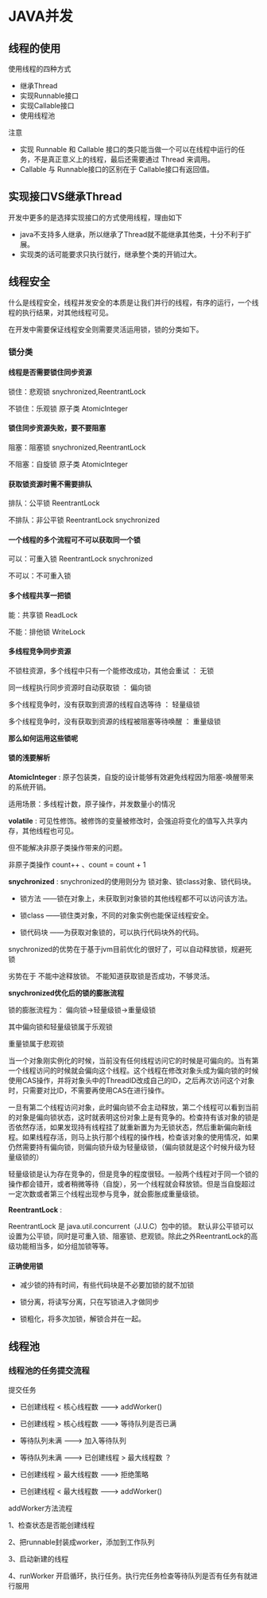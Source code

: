 # JAVA并发

## 线程的使用

使用线程的四种方式

- 继承Thread
- 实现Runnable接口
- 实现Callable接口
- 使用线程池

注意 
- 实现 Runnable 和 Callable 接口的类只能当做一个可以在线程中运行的任务，不是真正意义上的线程，最后还需要通过 Thread 来调用。
- Callable 与 Runnable接口的区别在于 Callable接口有返回值。 

## 实现接口VS继承Thread

开发中更多的是选择实现接口的方式使用线程，理由如下

- java不支持多人继承，所以继承了Thread就不能继承其他类，十分不利于扩展。
- 实现类的话可能要求只执行就行，继承整个类的开销过大。

## 线程安全

什么是线程安全，线程并发安全的本质是让我们并行的线程，有序的运行，一个线程的执行结果，对其他线程可见。

在开发中需要保证线程安全则需要灵活运用锁，锁的分类如下。

### 锁分类

#### 线程是否需要锁住同步资源

锁住：悲观锁 snychronized,ReentrantLock

不锁住：乐观锁 原子类 AtomicInteger

#### 锁住同步资源失败，要不要阻塞

阻塞：阻塞锁  snychronized,ReentrantLock

不阻塞：自旋锁  原子类 AtomicInteger

#### 获取锁资源时需不需要排队

排队：公平锁  ReentrantLock

不排队：非公平锁  ReentrantLock snychronized

#### 一个线程的多个流程可不可以获取同一个锁

可以：可重入锁  ReentrantLock snychronized

不可以：不可重入锁

#### 多个线程共享一把锁

能：共享锁 ReadLock

不能：排他锁 WriteLock

#### 多线程竞争同步资源

不锁柱资源，多个线程中只有一个能修改成功，其他会重试  ： 无锁

同一线程执行同步资源时自动获取锁  ： 偏向锁

多个线程竞争时，没有获取到资源的线程自选等待  ： 轻量级锁

多个线程竞争时，没有获取到资源的线程被阻塞等待唤醒  ： 重量级锁

____那么如何运用这些锁呢____

#### 锁的浅要解析

____AtomicInteger____ : 原子包装类，自旋的设计能够有效避免线程因为阻塞-唤醒带来的系统开销。

适用场景：多线程计数，原子操作，并发数量小的情况

____volatile____ : 可见性修饰。被修饰的变量被修改时，会强迫将变化的值写入共享内存，其他线程也可见。

但不能解决非原子类操作带来的问题。

非原子类操作 count++ 、count = count + 1

____snychronized____ : snychronized的使用则分为 锁对象、锁class对象、锁代码块。

- 锁方法  ——锁在对象上，未获取到对象锁的其他线程都不可以访问该方法。

- 锁class ——锁住类对象，不同的对象实例也能保证线程安全。


- 锁代码块 ——为获取对象锁的，可以执行代码块外的代码。

snychronized的优势在于基于jvm目前优化的很好了，可以自动释放锁，规避死锁

劣势在于 不能中途释放锁。 不能知道获取锁是否成功，不够灵活。

____snychronized优化后的锁的膨胀流程____

锁的膨胀流程为： 偏向锁->轻量级锁->重量级锁

其中偏向锁和轻量级锁属于乐观锁

重量锁属于悲观锁

当一个对象刚实例化的时候，当前没有任何线程访问它的时候是可偏向的。当有第一个线程访问的时候就会偏向这个线程。这个线程在修改对象头成为偏向锁的时候使用CAS操作，并将对象头中的ThreadID改成自己的ID，之后再次访问这个对象时，只需要对比ID，不需要再使用CAS在进行操作。

一旦有第二个线程访问对象，此时偏向锁不会主动释放，第二个线程可以看到当前的对象是偏向锁状态，这时就表明这份对象上是有竞争的。检查持有该对象的锁是否依然存活，如果发现持有线程挂了就重新置为为无锁状态，然后重新偏向新线程。如果线程存活，则马上执行那个线程的操作栈，检查该对象的使用情况，如果仍然需要持有偏向锁，则偏向锁升级为轻量级锁，（偏向锁就是这个时候升级为轻量级锁的）

轻量级锁是认为存在竞争的，但是竞争的程度很轻。一般两个线程对于同一个锁的操作都会错开，或者稍微等待（自旋），另一个线程就会释放锁。但是当自旋超过一定次数或者第三个线程出现参与竞争，就会膨胀成重量级锁。


____ReentrantLock____ : 

ReentrantLock 是 java.util.concurrent（J.U.C）包中的锁。 默认非公平锁可以设置为公平锁，同时是可重入锁、阻塞锁、悲观锁。除此之外ReentrantLock的高级功能相当多，如分组加锁等等。

#### 正确使用锁

- 减少锁的持有时间，有些代码块是不必要加锁的就不加锁

- 锁分离，将读写分离，只在写锁进入才做同步

- 锁粗化，将多次加锁，解锁合并在一起。


## 线程池

### 线程池的任务提交流程

提交任务

- 已创建线程 < 核心线程数 ---> addWorker()

- 已创建线程 > 核心线程数 ---> 等待队列是否已满


- 等待队列未满 --->  加入等待队列

- 等待队列未满 --->  已创建线程 > 最大线程数 ？

- 已创建线程 > 最大线程数 ---> 拒绝策略

- 已创建线程 < 最大线程数 ---> addWorker()

addWorker方法流程

1、检查状态是否能创建线程

2、把runnable封装成worker，添加到工作队列

3、启动新建的线程

4、runWorker 开启循环，执行任务。执行完任务检查等待队列是否有任务有就进行服用
